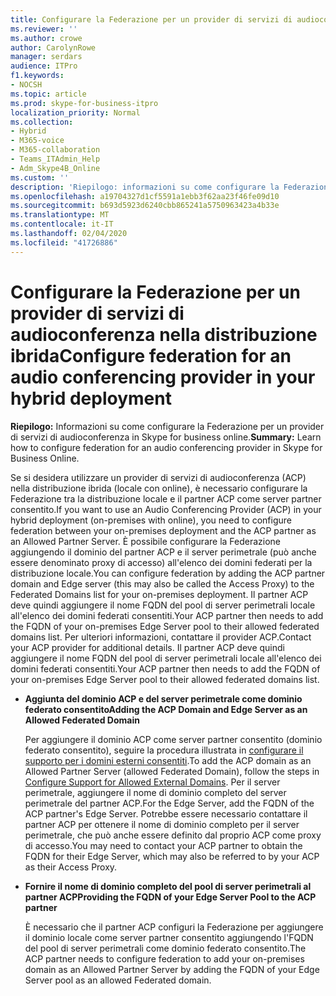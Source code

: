 ```yaml
---
title: Configurare la Federazione per un provider di servizi di audioconferenza nella distribuzione ibrida
ms.reviewer: ''
ms.author: crowe
author: CarolynRowe
manager: serdars
audience: ITPro
f1.keywords:
- NOCSH
ms.topic: article
ms.prod: skype-for-business-itpro
localization_priority: Normal
ms.collection:
- Hybrid
- M365-voice
- M365-collaboration
- Teams_ITAdmin_Help
- Adm_Skype4B_Online
ms.custom: ''
description: 'Riepilogo: informazioni su come configurare la Federazione per un provider di servizi di audioconferenza in Skype for business online.'
ms.openlocfilehash: a19704327d1cf5591a1ebb3f62aa23f46fe09d10
ms.sourcegitcommit: b693d5923d6240cbb865241a5750963423a4b33e
ms.translationtype: MT
ms.contentlocale: it-IT
ms.lasthandoff: 02/04/2020
ms.locfileid: "41726886"
---
```

# <a name="configure-federation-for-an-audio-conferencing-provider-in-your-hybrid-deployment"></a><span data-ttu-id="97385-103">Configurare la Federazione per un provider di servizi di audioconferenza nella distribuzione ibrida</span><span class="sxs-lookup"><span data-stu-id="97385-103">Configure federation for an audio conferencing provider in your hybrid deployment</span></span>

<span data-ttu-id="97385-104">**Riepilogo:** Informazioni su come configurare la Federazione per un provider di servizi di audioconferenza in Skype for business online.</span><span class="sxs-lookup"><span data-stu-id="97385-104">**Summary:** Learn how to configure federation for an audio conferencing provider in Skype for Business Online.</span></span>

<span data-ttu-id="97385-105">Se si desidera utilizzare un provider di servizi di audioconferenza (ACP) nella distribuzione ibrida (locale con online), è necessario configurare la Federazione tra la distribuzione locale e il partner ACP come server partner consentito.</span><span class="sxs-lookup"><span data-stu-id="97385-105">If you want to use an Audio Conferencing Provider (ACP) in your hybrid deployment (on-premises with online), you need to configure federation between your on-premises deployment and the ACP partner as an Allowed Partner Server.</span></span> <span data-ttu-id="97385-106">È possibile configurare la Federazione aggiungendo il dominio del partner ACP e il server perimetrale (può anche essere denominato proxy di accesso) all'elenco dei domini federati per la distribuzione locale.</span><span class="sxs-lookup"><span data-stu-id="97385-106">You can configure federation by adding the ACP partner domain and Edge server (this may also be called the Access Proxy) to the Federated Domains list for your on-premises deployment.</span></span> <span data-ttu-id="97385-107">Il partner ACP deve quindi aggiungere il nome FQDN del pool di server perimetrali locale all'elenco dei domini federati consentiti.</span><span class="sxs-lookup"><span data-stu-id="97385-107">Your ACP partner then needs to add the FQDN of your on-premises Edge Server pool to their allowed federated domains list.</span></span> <span data-ttu-id="97385-108">Per ulteriori informazioni, contattare il provider ACP.</span><span class="sxs-lookup"><span data-stu-id="97385-108">Contact your ACP provider for additional details.</span></span> <span data-ttu-id="97385-109">Il partner ACP deve quindi aggiungere il nome FQDN del pool di server perimetrali locale all'elenco dei domini federati consentiti.</span><span class="sxs-lookup"><span data-stu-id="97385-109">Your ACP partner then needs to add the FQDN of your on-premises Edge Server pool to their allowed federated domains list.</span></span>

- <span data-ttu-id="97385-110">**Aggiunta del dominio ACP e del server perimetrale come dominio federato consentito**</span><span class="sxs-lookup"><span data-stu-id="97385-110">**Adding the ACP Domain and Edge Server as an Allowed Federated Domain**</span></span>

    <span data-ttu-id="97385-111">Per aggiungere il dominio ACP come server partner consentito (dominio federato consentito), seguire la procedura illustrata in [configurare il supporto per i domini esterni consentiti](https://technet.microsoft.com/library/3ee6e175-986d-4c33-b03a-b9f93083dca6.aspx).</span><span class="sxs-lookup"><span data-stu-id="97385-111">To add the ACP domain as an Allowed Partner Server (allowed Federated Domain), follow the steps in [Configure Support for Allowed External Domains](https://technet.microsoft.com/library/3ee6e175-986d-4c33-b03a-b9f93083dca6.aspx).</span></span> <span data-ttu-id="97385-112">Per il server perimetrale, aggiungere il nome di dominio completo del server perimetrale del partner ACP.</span><span class="sxs-lookup"><span data-stu-id="97385-112">For the Edge Server, add the FQDN of the ACP partner's Edge Server.</span></span> <span data-ttu-id="97385-113">Potrebbe essere necessario contattare il partner ACP per ottenere il nome di dominio completo per il server perimetrale, che può anche essere definito dal proprio ACP come proxy di accesso.</span><span class="sxs-lookup"><span data-stu-id="97385-113">You may need to contact your ACP partner to obtain the FQDN for their Edge Server, which may also be referred to by your ACP as their Access Proxy.</span></span>

- <span data-ttu-id="97385-114">**Fornire il nome di dominio completo del pool di server perimetrali al partner ACP**</span><span class="sxs-lookup"><span data-stu-id="97385-114">**Providing the FQDN of your Edge Server Pool to the ACP partner**</span></span>

    <span data-ttu-id="97385-115">È necessario che il partner ACP configuri la Federazione per aggiungere il dominio locale come server partner consentito aggiungendo l'FQDN del pool di server perimetrali come dominio federato consentito.</span><span class="sxs-lookup"><span data-stu-id="97385-115">The ACP partner needs to configure federation to add your on-premises domain as an Allowed Partner Server by adding the FQDN of your Edge Server pool as an allowed Federated domain.</span></span>


